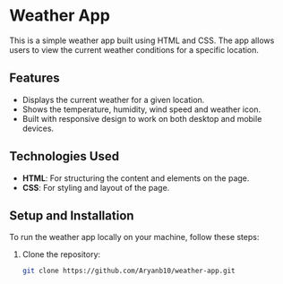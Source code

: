 # Weather App

This is a simple weather app built using HTML and CSS. The app allows users to view the current weather conditions for a specific location.

## Features

- Displays the current weather for a given location.
- Shows the temperature, humidity, wind speed and weather icon.
- Built with responsive design to work on both desktop and mobile devices.

## Technologies Used

- **HTML**: For structuring the content and elements on the page.
- **CSS**: For styling and layout of the page.

## Setup and Installation

To run the weather app locally on your machine, follow these steps:

1. Clone the repository:

   ```bash
   git clone https://github.com/Aryanb10/weather-app.git
